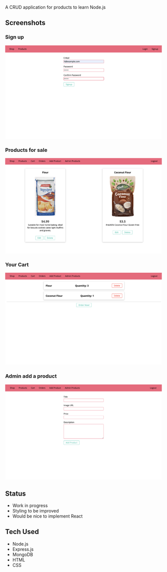 A CRUD application for products to learn Node.js

## Screenshots

### Sign up
![Signup](/public/readme_images/Sign-up.png "Sign-up")

### Products for sale
![Products](/public/readme_images/Products.png "Products")

### Your Cart
![Cart](/public/readme_images/Cart.png "Cart")

### Admin add a product
![add-product](/public/readme_images/add-product.png "add-product")

## Status

- Work in progress
- Styling to be improved
- Would be nice to implement React

## Tech Used

- Node.js
- Express.js 
- MongoDB
- HTML
- CSS